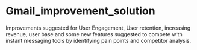 # Gmail_improvement_solution
Improvements suggested for User Engagement, User retention, increasing revenue, user base and some new features suggested to compete with instant messaging tools by identifying pain points and competitor analysis.
